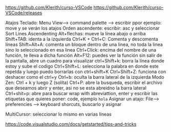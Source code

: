 
https://github.com/Klerith/curso-VSCode
https://github.com/Klerith/curso-VSCode/releases

Atajos Teclado:
Menu View--> command palette --> escribir ppor ejemplo: move y se verán los atajos
Orden ascendente: escribir: asc y seleccionar Sort Lines Ascendenting
Alt+flechas: mueve la línea abajo o arriba
Shift+TAB: identa a la izquierda
Ctrl+K + Ctrl+C: Comenta y descomenta líneas
Shift+Alt+A: comenta un bloque dentro de una linea, no  toda la linea sino lo seleccionado en esa linea
Ctrl+Click: encima del nombre de una función, te lleva a dicha función
Alt+F12: puedes ver la función sin salir de la pantalla, abre un cuadro para visualizar
ctrl+Shift+k: borra la línea donde estoy y sube el codigo
Ctrl+Shift+L: selecciona la palabra en donde este repetda y luego puedo borrarlas con ctrl+shift+K
Ctrl+Shift+Z: funciona con deshacer como el ctrl+y
Ctrl+b: oculta la barra lateral de la izquierda
Modo Zen: Ctrl + k y luego Z (solita)
Ctrl+P: abre la busqueda, escribir el archivo que deseamos abrir y enter, asi no se esta abreidno la barra lateral
Ctrl+shit+p: abre para buscar wrap with abreviattion, enter y escribir las etiquetas que quieres poner: code, ejemplo <code>hola</code>
Asignar un atajo: File--> preferencies --> keyboard shorcuts, buscarlo y asignar

MultiCursor: seleccionar lo mismo en varias líneas 

https://code.visualstudio.com/docs/getstarted/tips-and-tricks
